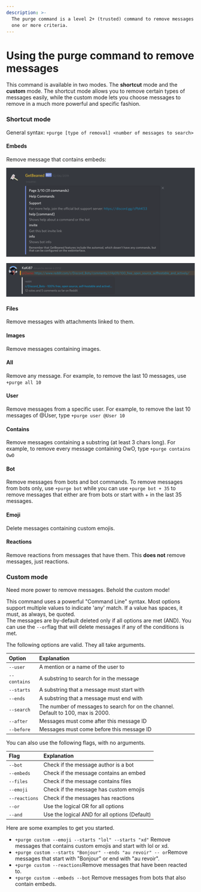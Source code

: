 ```yaml
---
description: >-
  The purge command is a level 2+ (trusted) command to remove messages matching
  one or more criteria.
---
```


# Using the purge command to remove messages

This command is available in two modes. The **shortcut** mode and the **custom** mode. The shortcut mode allows you to remove certain types of messages easily, while the custom mode lets you choose messages to remove in a much more powerful and specific fashion.

### Shortcut mode

General syntax: `+purge [type of removal] <number of messages to search>`



#### Embeds

Remove message that contains embeds:

![This is an embed that would get removed \(rich embed\)](../.gitbook/assets/2019-06-22.18-54-00.png)

![Link previews are also removed by the embed filter](../.gitbook/assets/2019-06-22.18-56-41.png)

#### Files

Remove messages with attachments linked to them.

#### Images

Remove messages containing images. 

#### All

Remove any message. For example, to remove the last 10 messages, use `+purge all 10`

#### User

Remove messages from a specific user. For example, to remove the last 10 messages of @User, type `+purge user @User 10`

#### Contains

Remove messages containing a substring \(at least 3 chars long\).  For example, to remove every message containing OwO, type `+purge contains OwO`

#### Bot

Remove messages from bots and bot commands. To remove messages from bots only, use `+purge bot` while you can use `+purge bot + 35` to remove messages that either are from bots or start with + in the last 35 messages.

#### Emoji

Delete messages containing custom emojis. 

#### Reactions

Remove reactions from messages that have them. This **does not** remove messages, just reactions.

### Custom mode

Need more power to remove messages. Behold the custom mode!

This command uses a powerful "Command Line" syntax. Most options support multiple values to indicate 'any' match. If a value has spaces, it must, as always, be quoted.   
The messages are by-default deleted only if all options are met \(AND\). You can use the `--or`flag that will delete messages if any of the conditions is met.

The following options are valid. They all take arguments.

| Option | Explanation |
| :--- | :--- |
| `--user` | A mention or a name of the user to |
| `--contains` | A substring to search for in the message |
| `--starts` | A substring that a message must start with |
| `--ends` | A substring that a message must end with |
| `--search` | The number of messages to search for on the channel. Default to 100, max is 2000. |
| `--after` | Messages must come after this message ID |
| `--before` | Messages must come before this message ID |

You can also use the following flags, with no arguments.

| Flag | Explanation |
| :--- | :--- |
| `--bot` | Check if the message author is a bot |
| `--embeds` | Check if the message contains an embed |
| `--files` | Check if the message contains files |
| `--emoji` | Check if the message has custom emojis |
| `--reactions` | Check if the messages has reactions |
| `--or` | Use the logical OR for all options |
| `--and` | Use the logical AND for all options \(Default\) |

Here are some examples to get you started.

* `+purge custom --emoji --starts "lol" --starts "xd"` Remove messages that contains custom emojis and start with lol or xd.
* `+purge custom --starts "Bonjour" --ends "au revoir" -- or`Remove messages that start with "Bonjour" or end with "au revoir". 
* `+purge custom --reactions`Remove messages that have been reacted to.
* `+purge custom --embeds --bot` Remove messages from bots that also contain embeds.

 



